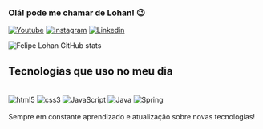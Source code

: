 ### Olá! pode me chamar de Lohan! 😉

[![Youtube](https://img.shields.io/badge/YouTube-FF0000?style=for-the-badge&logo=youtube&logoColor=white)](https://www.youtube.com/@gxneralcoder)
[![Instagram](https://img.shields.io/badge/Instagram-E4405F?style=for-the-badge&logo=instagram&logoColor=white)](https://www.instagram.com/felipe.lohan_/)
[![Linkedin](https://img.shields.io/badge/LinkedIn-0077B5?style=for-the-badge&logo=linkedin&logoColor=white)](https://www.linkedin.com/in/felipe-lohan-767294213/)

![Felipe Lohan GitHub stats](https://github-readme-stats.vercel.app/api?username=FelipeLohan&show_icons=true&theme=dracula)

## Tecnologias que uso no meu dia

<div style="display: inline_block"><br/>
    <img align="center" alt="html5" src="https://img.shields.io/badge/HTML5-E34F26?style=for-the-badge&logo=html5&logoColor=white" />
    <img align="center" alt="css3" src="https://img.shields.io/badge/CSS3-1572B6?style=for-the-badge&logo=css3&logoColor=white" />
    <img align="center" alt="JavaScript" src="https://img.shields.io/badge/JavaScript-F7DF1E?style=for-the-badge&logo=javascript&logoColor=black" />
    <img align="center" alt="Java" src="https://img.shields.io/badge/Java-ED8B00?style=for-the-badge&logo=openjdk&logoColor=white" />
    <img align="center" alt="Spring" src="https://img.shields.io/badge/Spring-6DB33F?style=for-the-badge&logo=spring&logoColor=white" />
</div>

<br/>
Sempre em constante aprendizado e atualização sobre novas tecnologias!
